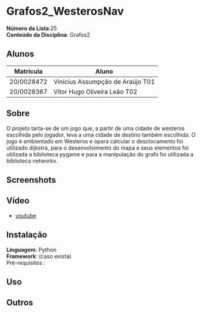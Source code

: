 

# Grafos2_WesterosNav


**Número da Lista**:25<br>
**Conteúdo da Disciplina**: Grafos2<br>

## Alunos
|Matrícula | Aluno |
| -- | -- |
| 20/0028472  |  Vinícius Assumpção de Araújo T01 |
| 20/0028367  |  Vitor Hugo Oliveira Leão T02 |



## Sobre 
O projeto tarta-se de um jogo que, a partir de uma cidade de westeros escolhida pelo jogador, leva a uma cidade de destino também escolhida. O jogo é ambientado em Westeros e opara calcular o desclocamento foi utilizado dijkstra, para o desenvolvimento do mapa e seus elementos foi utilizada a biblioteca pygame e para a manipulação do grafo foi utilizada a biblioteca networkx. 

## Screenshots


## Vídeo







- [youtube]()



## Instalação 
**Linguagem**: Python<br>
**Framework**: (caso exista)<br>
Pré-requisitos : 

## Uso 


## Outros 





